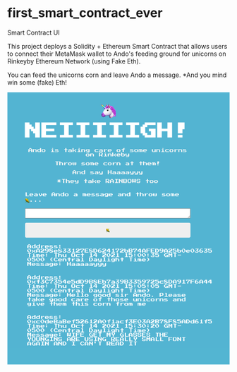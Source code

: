 # first_smart_contract_ever
Smart Contract UI

This project deploys a Solidity + Ethereum Smart Contract that allows users to connect their MetaMask wallet 
to Ando's feeding ground for unicorns on Rinkeyby Ethereum Network (using Fake Eth).

You can feed the unicorns corn and leave Ando a message. 
*And you mind win some (fake) Eth!

![ando's site](ando000.png)
